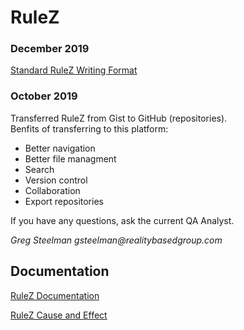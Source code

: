 # RuleZ

### December 2019

[Standard RuleZ Writing Format](https://docs.google.com/spreadsheets/d/1zAgehz1o9aOUK-pku8Py8pRmmYcFWZpwoQrSVfo8wkM/edit?usp=sharing)




### October 2019

Transferred RuleZ from Gist to GitHub (repositories).  
Benfits of transferring to this platform:

- Better navigation
- Better file managment
- Search
- Version control
- Collaboration
- Export repositories

If you have any questions, ask the current QA Analyst.

 _Greg Steelman
 gsteelman@realitybasedgroup.com_
 
 ## Documentation
 
 [RuleZ Documentation](https://sassierulez.wordpress.com/)
 
 [RuleZ Cause and Effect](https://www.sassieshop.com/site/z/rulez/index.php)
 
 


